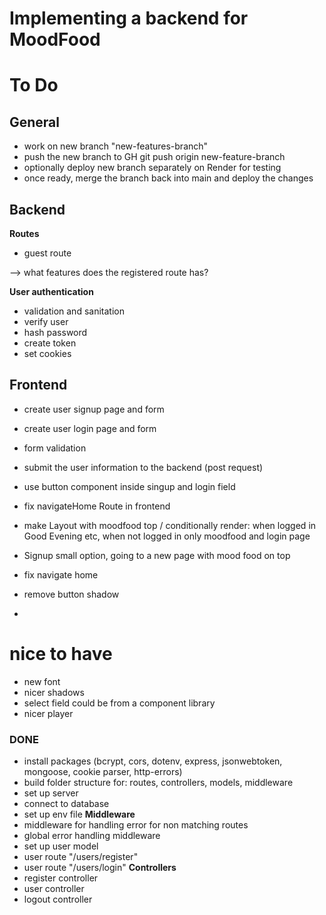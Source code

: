 # Implementing a backend for MoodFood

# To Do

## General

- work on new branch "new-features-branch"
- push the new branch to GH git push origin new-feature-branch
- optionally deploy new branch separately on Render for testing
- once ready, merge the branch back into main and deploy the changes

## Backend

**Routes**

- guest route

--> what features does the registered route has?

**User authentication**

- validation and sanitation
- verify user
- hash password
- create token
- set cookies

## Frontend

- create user signup page and form
- create user login page and form

- form validation
- submit the user information to the backend (post request)
- use button component inside singup and login field
- fix navigateHome Route in frontend
- make Layout with moodfood top / conditionally render: when logged in Good Evening etc, when not logged in only moodfood and login page
- Signup small option, going to a new page with mood food on top
- fix navigate home
- remove button shadow
-

# nice to have

- new font
- nicer shadows
- select field could be from a component library
- nicer player

### DONE

- install packages (bcrypt, cors, dotenv, express, jsonwebtoken, mongoose, cookie parser, http-errors)
- build folder structure for: routes, controllers, models, middleware
- set up server
- connect to database
- set up env file
  **Middleware**
- middleware for handling error for non matching routes
- global error handling middleware
- set up user model
- user route "/users/register"
- user route "/users/login"
  **Controllers**
- register controller
- user controller
- logout controller
